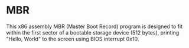# MBR

This x86 assembly MBR (Master Boot Record) program is designed to fit within the first sector of a bootable storage device (512 bytes), printing "Hello, World" to the screen using BIOS interrupt 0x10.
